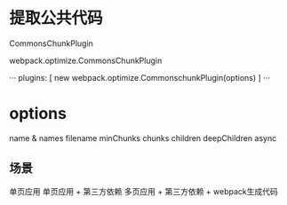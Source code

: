 # 提取公共代码

CommonsChunkPlugin

webpack.optimize.CommonsChunkPlugin

···
plugins: [
  new webpack.optimize.CommonschunkPlugin(options)
]
···

# options

name & names
filename
minChunks
chunks
children
deepChildren
async

## 场景
单页应用
单页应用 + 第三方依赖
多页应用 + 第三方依赖 + webpack生成代码